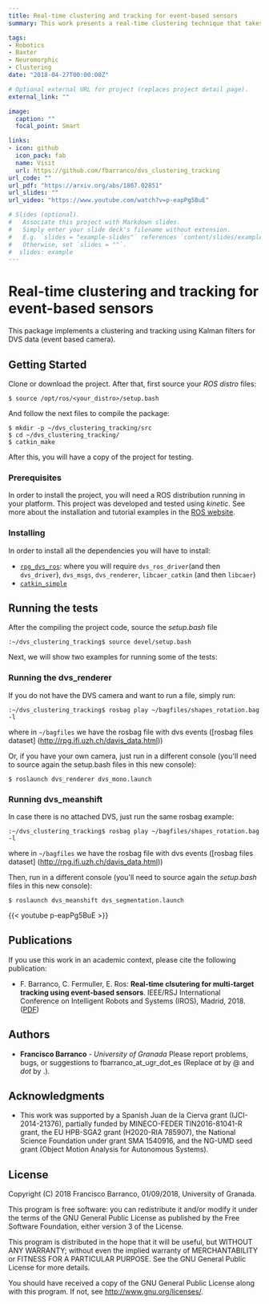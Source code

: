 ```yaml
---
title: Real-time clustering and tracking for event-based sensors
summary: This work presents a real-time clustering technique that takes advantage of the unique properties of event-based vision sensors. Our approach redefines the well-known mean-shift clustering method using asynchronous events instead of conventional frames. 

tags:
- Robotics
- Baxter
- Neuromorphic
- Clustering
date: "2018-04-27T00:00:00Z"

# Optional external URL for project (replaces project detail page).
external_link: ""

image:
  caption: ""
  focal_point: Smart

links:
- icon: github
  icon_pack: fab
  name: Visit
  url: https://github.com/fbarranco/dvs_clustering_tracking
url_code: ""
url_pdf: "https://arxiv.org/abs/1807.02851"
url_slides: ""
url_video: "https://www.youtube.com/watch?v=p-eapPg5BuE"

# Slides (optional).
#   Associate this project with Markdown slides.
#   Simply enter your slide deck's filename without extension.
#   E.g. `slides = "example-slides"` references `content/slides/example-slides.md`.
#   Otherwise, set `slides = ""`.
#  slides: example
---
```


# Real-time clustering and tracking for event-based sensors 

This package implements a clustering and tracking using Kalman filters for DVS data (event based camera). 

## Getting Started

Clone or download the project. After that, first source your *ROS distro* files:
```
$ source /opt/ros/<your_distro>/setup.bash
```

And follow the next files to compile the package:
```
$ mkdir -p ~/dvs_clustering_tracking/src
$ cd ~/dvs_clustering_tracking/
$ catkin_make
```

After this, you will have a copy of the project for testing.

### Prerequisites

In order to install the project, you will need a ROS distribution running in your platform. This project was developed and tested using *kinetic*. See more about the installation and tutorial examples in the [ROS website](http://wiki.ros.org/ROS/Tutorials/).

### Installing

In order to install all the dependencies you will have to install:
* [`rpg_dvs_ros`](https://github.com/uzh-rpg/rpg_dvs_ros): where you will require `dvs_ros_driver`(and then `dvs_driver`), `dvs_msgs`, `dvs_renderer`, `libcaer_catkin` (and then `libcaer`)
* [`catkin_simple`](https://github.com/catkin/catkin_simple)

## Running the tests

After the compiling the project code, source the *setup.bash* file

```
:~/dvs_clustering_tracking$ source devel/setup.bash
```
Next, we will show two examples for running some of the tests:

### Running the dvs_renderer
If you do not have the DVS camera and want to run a file, simply run:
```
:~/dvs_clustering_tracking$ rosbag play ~/bagfiles/shapes_rotation.bag -l
```
where in `~/bagfiles` we have the rosbag file with dvs events ([rosbag files dataset] (http://rpg.ifi.uzh.ch/davis_data.html)) 

Or, if you have your own camera, just run in a different console (you'll need to source again the setup.bash files in this new console):
```
$ roslaunch dvs_renderer dvs_mono.launch
```

### Running dvs_meanshift
In case there is no attached DVS, just run the same rosbag example:
```
:~/dvs_clustering_tracking$ rosbag play ~/bagfiles/shapes_rotation.bag -l
```
where in `~/bagfiles` we have the rosbag file with dvs events ([rosbag files dataset] (http://rpg.ifi.uzh.ch/davis_data.html))

Then, run in a different console (you'll need to source again the *setup.bash* files in this new console):
```
$ roslaunch dvs_meanshift dvs_segmentation.launch
```
{{< youtube p-eapPg5BuE >}}

## Publications

If you use this work in an academic context, please cite the following publication:

* F. Barranco, C. Fermuller, E. Ros: **Real-time clsutering for multi-target tracking using event-based sensors**. IEEE/RSJ International Conference on Intelligent Robots and Systems (IROS), Madrid, 2018. ([PDF](https://arxiv.org/pdf/1807.02851.pdf))


## Authors

* **Francisco Barranco** - *University of Granada*
Please report problems, bugs, or suggestions to fbarranco_at_ugr_dot_es (Replace _at_ by @ and _dot_ by .).

## Acknowledgments

* This work was supported by a Spanish Juan de la Cierva grant (IJCI-2014-21376), partially funded by MINECO-FEDER TIN2016-81041-R grant, the EU HPB-SGA2 grant (H2020-RIA 785907), the National Science Foundation under grant SMA 1540916, and the NG-UMD seed grant (Object Motion Analysis for Autonomous Systems).

## License

Copyright (C) 2018 Francisco Barranco, 01/09/2018, University of Granada.

This program is free software: you can redistribute it and/or modify it under the terms of the GNU General Public License as published by the Free Software Foundation, either version 3 of the License.

This program is distributed in the hope that it will be useful, but WITHOUT ANY WARRANTY; without even the implied warranty of MERCHANTABILITY or FITNESS FOR A PARTICULAR PURPOSE. See the GNU General Public License for more details. 

You should have received a copy of the GNU General Public License along with this program.  If not, see <http://www.gnu.org/licenses/>.

